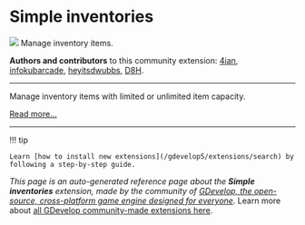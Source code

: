 # Simple inventories

<img src="https://asset-resources.gdevelop.io/public-resources/Icons/Glyphster Pack/Master/SVG/Education and Learning/032fea6b6614c8b1c923bc3336520e8c24a418d18c16dae507ef2e885e01f8c9_Education and Learning_education_school_bag_backpack.svg" class="extension-icon"></img>
Manage inventory items.

**Authors and contributors** to this community extension: [4ian](https://gd.games/4ian), [infokubarcade](https://gd.games/infokubarcade), [heyitsdwubbs](https://gd.games/heyitsdwubbs), [D8H](https://gd.games/D8H).

---

Manage inventory items with limited or unlimited item capacity.

[Read more...](https://wiki.gdevelop.io/gdevelop5/all-features/inventory)

---

!!! tip

    Learn [how to install new extensions](/gdevelop5/extensions/search) by following a step-by-step guide.

*This page is an auto-generated reference page about the **Simple inventories** extension, made by the community of [GDevelop, the open-source, cross-platform game engine designed for everyone](https://gdevelop.io/).* Learn more about [all GDevelop community-made extensions here](/gdevelop5/extensions).